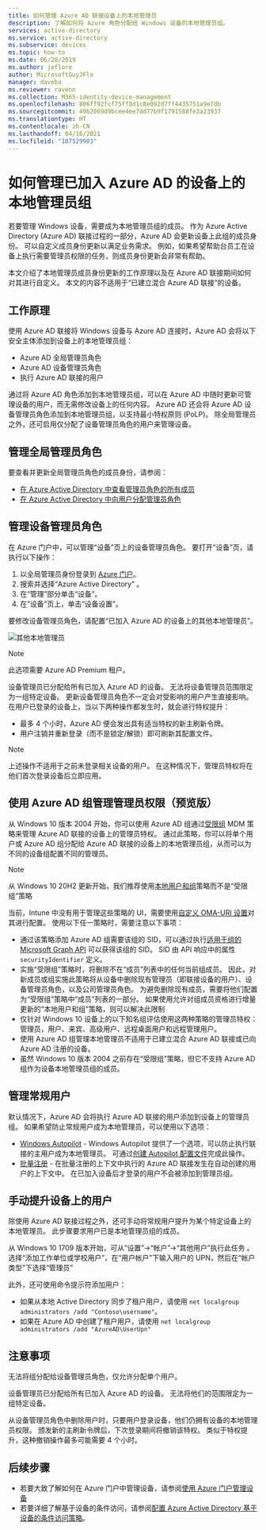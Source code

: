 ```yaml
---
title: 如何管理 Azure AD 联接设备上的本地管理员
description: 了解如何将 Azure 角色分配给 Windows 设备的本地管理员组。
services: active-directory
ms.service: active-directory
ms.subservice: devices
ms.topic: how-to
ms.date: 06/28/2019
ms.author: joflore
author: MicrosoftGuyJFlo
manager: daveba
ms.reviewer: ravenn
ms.collection: M365-identity-device-management
ms.openlocfilehash: 806ff92fcf75ff8d1c8e092d7ff4435751a9e7db
ms.sourcegitcommit: 49b2069d9bcee4ee7dd77b9f1791588fe2a23937
ms.translationtype: HT
ms.contentlocale: zh-CN
ms.lasthandoff: 04/16/2021
ms.locfileid: "107529903"
---
```

# <a name="how-to-manage-the-local-administrators-group-on-azure-ad-joined-devices"></a>如何管理已加入 Azure AD 的设备上的本地管理员组

若要管理 Windows 设备，需要成为本地管理员组的成员。 作为 Azure Active Directory (Azure AD) 联接过程的一部分，Azure AD 会更新设备上此组的成员身份。 可以自定义成员身份更新以满足业务需求。 例如，如果希望帮助台员工在设备上执行需要管理员权限的任务，则成员身份更新会非常有帮助。

本文介绍了本地管理员成员身份更新的工作原理以及在 Azure AD 联接期间如何对其进行自定义。 本文的内容不适用于“已建立混合 Azure AD 联接”的设备。

## <a name="how-it-works"></a>工作原理

使用 Azure AD 联接将 Windows 设备与 Azure AD 连接时，Azure AD 会将以下安全主体添加到设备上的本地管理员组：

- Azure AD 全局管理员角色
- Azure AD 设备管理员角色 
- 执行 Azure AD 联接的用户   

通过将 Azure AD 角色添加到本地管理员组，可以在 Azure AD 中随时更新可管理设备的用户，而无需修改设备上的任何内容。 Azure AD 还会将 Azure AD 设备管理员角色添加到本地管理员组，以支持最小特权原则 (PoLP)。 除全局管理员之外，还可启用仅分配了设备管理员角色的用户来管理设备。 

## <a name="manage-the-global-administrators-role"></a>管理全局管理员角色

要查看并更新全局管理员角色的成员身份，请参阅：

- [在 Azure Active Directory 中查看管理员角色的所有成员](../roles/manage-roles-portal.md)
- [在 Azure Active Directory 中向用户分配管理员角色](../fundamentals/active-directory-users-assign-role-azure-portal.md)


## <a name="manage-the-device-administrator-role"></a>管理设备管理员角色 

在 Azure 门户中，可以管理“设备”页上的设备管理员角色。 要打开“设备”页，请执行以下操作：

1. 以全局管理员身份登录到 [Azure 门户](https://portal.azure.com)。
1. 搜索并选择“Azure Active Directory”  。
1. 在“管理”部分单击“设备”。
1. 在“设备”页上，单击“设备设置”。

要修改设备管理员角色，请配置“已加入 Azure AD 的设备上的其他本地管理员”。  

![其他本地管理员](./media/assign-local-admin/10.png)

>[!NOTE]
> 此选项需要 Azure AD Premium 租户。 

设备管理员已分配给所有已加入 Azure AD 的设备。 无法将设备管理员范围限定为一组特定设备。 更新设备管理员角色不一定会对受影响的用户产生直接影响。 在用户已登录的设备上，当以下两种操作都发生时，就会进行特权提升：

- 最多 4 个小时，Azure AD 便会发出具有适当特权的新主刷新令牌。 
- 用户注销并重新登录（而不是锁定/解锁）即可刷新其配置文件。

>[!NOTE]
> 上述操作不适用于之前未登录相关设备的用户。 在这种情况下，管理员特权将在他们首次登录设备后立即应用。 

## <a name="manage-administrator-privileges-using-azure-ad-groups-preview"></a>使用 Azure AD 组管理管理员权限（预览版）

从 Windows 10 版本 2004 开始，你可以使用 Azure AD 组通过[受限组](/windows/client-management/mdm/policy-csp-restrictedgroups) MDM 策略来管理 Azure AD 联接的设备上的管理员特权。 通过此策略，你可以将单个用户或 Azure AD 组分配给 Azure AD 联接的设备上的本地管理员组，从而可以为不同的设备组配置不同的管理员。 

>[!NOTE]
> 从 Windows 10 20H2 更新开始，我们推荐使用[本地用户和组](/windows/client-management/mdm/policy-csp-localusersandgroups)策略而不是“受限组”策略


当前，Intune 中没有用于管理这些策略的 UI，需要使用[自定义 OMA-URI 设置](/mem/intune/configuration/custom-settings-windows-10)对其进行配置。 使用以下任一策略时，需要注意以下事项： 

- 通过该策略添加 Azure AD 组需要该组的 SID，可以通过执行[适用于组的 Microsoft Graph API](/graph/api/resources/group) 可以获得该组的 SID。 SID 由 API 响应中的属性 `securityIdentifier` 定义。
- 实施“受限组”策略时，将删除不在“成员”列表中的任何当前组成员。 因此，对新成员或组实施此策略将从设备中删除现有管理员（即联接设备的用户）、设备管理员角色，以及公司管理员角色。 为避免删除现有成员，需要将他们配置为“受限组”策略中“成员”列表的一部分。 如果使用允许对组成员资格进行增量更新的“本地用户和组”策略，则可以解决此限制
- 仅针对 Windows 10 设备上的以下知名组评估使用这两种策略的管理员特权：管理员，用户、来宾、高级用户、远程桌面用户和远程管理用户。 
- 使用 Azure AD 组管理本地管理员不适用于已建立混合 Azure AD 联接或已向 Azure AD 注册的设备。
- 虽然 Windows 10 版本 2004 之前存在“受限组”策略，但它不支持 Azure AD 组作为设备本地管理员组的成员。 

## <a name="manage-regular-users"></a>管理常规用户

默认情况下，Azure AD 会将执行 Azure AD 联接的用户添加到设备上的管理员组。 如果希望防止常规用户成为本地管理员，可以使用以下选项：

- [Windows Autopilot](/windows/deployment/windows-autopilot/windows-10-autopilot) - Windows Autopilot 提供了一个选项，可以防止执行联接的主用户成为本地管理员。 可通过[创建 Autopilot 配置文件](/intune/enrollment-autopilot#create-an-autopilot-deployment-profile)完成此操作。
- [批量注册](/intune/windows-bulk-enroll) - 在批量注册的上下文中执行的 Azure AD 联接发生在自动创建的用户的上下文中。 在已加入设备后才登录的用户不会被添加到管理员组。   

## <a name="manually-elevate-a-user-on-a-device"></a>手动提升设备上的用户 

除使用 Azure AD 联接过程之外，还可手动将常规用户提升为某个特定设备上的本地管理员。 此步骤要求用户已是本地管理员组的成员。 

从 Windows 10 1709 版本开始，可从“设置”->“帐户”->“其他用户”执行此任务 。 选择“添加工作单位或学校用户”，在“用户帐户”下输入用户的 UPN，然后在“帐户类型”下选择“管理员”  
 
此外，还可使用命令提示符添加用户：

- 如果从本地 Active Directory 同步了租户用户，请使用 `net localgroup administrators /add "Contoso\username"`。
- 如果在 Azure AD 中创建了租户用户，请使用 `net localgroup administrators /add "AzureAD\UserUpn"`

## <a name="considerations"></a>注意事项 

无法将组分配给设备管理员角色，仅允许分配单个用户。

设备管理员已分配给所有已加入 Azure AD 的设备。 无法将他们的范围限定为一组特定设备。

从设备管理员角色中删除用户时，只要用户登录设备，他们仍拥有设备的本地管理员权限。 颁发新的主刷新令牌后，下次登录期间将撤销该特权。 类似于特权提升，这种撤销操作最多可能需要 4 个小时。

## <a name="next-steps"></a>后续步骤

- 若要大致了解如何在 Azure 门户中管理设备，请参阅[使用 Azure 门户管理设备](device-management-azure-portal.md)
- 若要详细了解基于设备的条件访问，请参阅[配置 Azure Active Directory 基于设备的条件访问策略](../conditional-access/require-managed-devices.md)。

